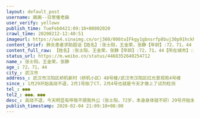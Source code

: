 ```yaml
---
layout: default_post
username: 画画--日常催老曲
user_verify: yellowv
publish_time: TueFeb0421:09:10+08002020
crawl_time: 20200212-12:40:51
imageurl: https://wx4.sinaimg.cn/orj360/006tuIFkgy1gbnsrfp8buj30p91hckhm.jpg,https://wx3.sinaimg.cn/orj360/006tuIFkgy1gbnsrimwlgj30p91hcty0.jpg,https://wx2.sinaimg.cn/orj360/006tuIFkgy1gbnsrkct42j30p91hcqse.jpg,https://wx2.sinaimg.cn/orj360/006tuIFkgy1gbnsrlupd4j30p91hckfu.jpg,https://wx1.sinaimg.cn/orj360/006tuIFkgy1gbnsrmk8xtj30u01rcgoz.jpg,https://wx4.sinaimg.cn/orj360/006tuIFkgy1gbnsrpq3hhj31hc0p9nmp.jpg,https://wx2.sinaimg.cn/orj360/006tuIFkgy1gbnsrrjk3ij30p91hc1gt.jpg,https://wx2.sinaimg.cn/orj360/006tuIFkgy1gbnsrs0q0lj30u0140aci.jpg,https://wx2.sinaimg.cn/orj360/006tuIFkgy1gbnsrsfrsnj30u0140q57.jpg
content_brief: 肺炎患者求助超话【姓名】:张士阳，王金荣，张静【年龄】:72，71，44【所在城市】:武汉市【所在小区、社区】武汉市汉阳区桥机新村（桥机小区）48号楼/武汉市汉阳区红光景观苑4号楼【患病时间】:1月29开始高烧不退，2月1号拍了CT，2月4号也就是今天才做上了试剂检测【联系方式】●●● ...全文
content_full_raw: 【姓名】:张士阳，王金荣，张静【年龄】:72，71，44【所在城市】:武汉市【所在小区、社区】武汉市汉阳区桥机新村（桥机小区）48号楼/武汉市汉阳区红光景观苑4号楼【患病时间】:1月29开始高烧不退，2月1号拍了CT，2月4号也就是今天才做上了试剂检测【联系方式】●●●【其他紧急联系人】●●●，●●●【病情描述】高烧不退，今天明显有呼吸不顺我外公（张士阳，72岁，本身身体就不好）29号开始发烧，一直到今天烧了整整7天，体温一直没法降下来，一开始发烧去社区对口的分级门诊，由于是晚上吃过饭之后，所以社区门诊说人员下班无法查血，第二天去依旧不给检查打针，在我爸的要求下才开了药，烧到了第三天社区才给开证明条子，才去了医院拍了CT检查（2.1），我爸一直有给社区打电话说明情况，可是足足拖到了今天（2.4）才给做了试剂盒检测，在之后呢接着等结果，等三到四天出结果，在等着社区安排安排，每次打电话都让我们等，我也理解医院床位不够，我同样理解一线医护人员的辛苦劳累，可是作为一个孙女我等不了，我等的了我外公等的了吗？今天我爸送我外公去医院打球蛋白的时候明显感觉到我外公呼吸不顺畅了，再等下午真的要出事了，真的等不起了。我们一家，最先开始的是我爸发烧我外婆发烧，但是烧退了，只有我外公发烧烧着一直不退，高烧不退，药物不起作用。由于照顾我外公外婆，一直有密切接触，我爸妈今天去医院做了CT，同样的结果！我舅舅也是！我近两天胸口疼，明天也会去医院做检查，我倒是希望同我爸妈一样，至少一家人可以在一起。通过我妈妈的朋友了解到现在只能靠球蛋白来走一步看一步，可是我爸妈都是普通的工薪阶层，这样的消耗只能勉强承受，用我爸爸的话来说现在钱已经不是我们考虑的事情了，我只想我的家人都好好的。我今年大二，我想着等我大学毕业了找到工作就能够好好的孝敬我外公外婆，不说照顾的很好，但是至少能够经常探望，可是现在我觉得这个是奢望。我外公前两年做了搭桥手术，以求体内供血循环正常，本身身体并不好，中风通风，所以只能靠着多喝热水发汗，年纪大了不能出什么事情，一件小事都是大事，何况是这个样子的病毒。我知道床位非常紧张，所以我只希望我的外公能够有幸等得到一张医院的床位，我也希望床位都能够给有需要的人，老年人优先，重症患者优先。我真的希望能够把我的家人还给我，能够把我的武汉还给我。@老陶在路上@西藏昌都人韩红@长江日报@楚天都市报@武汉市长专线@人民日报@凤凰网谢谢🙏现在2.7外公在打了球蛋白之后退烧了，但是我外公外婆还有我妈妈现在呼吸不顺畅，外公核算检测出来了结果，结果为阴性，可是除去这一检测结果其余症状一模一样，也说了核算检测最后的结果可能为假阴性不是吗，这不能全靠最后结果来看吧，我也希望阴性就是准确无误的，可是现在症状表现告诉我不是啊，我们需要诊治而不是告诉我们在家等待安排，我们在和时间赛跑啊，同时间赛跑的不仅仅只有医护人员科研人员，病人也是啊，希望能够等到床位等到解药出来，祈祷🙏🏻
status_url: https://m.weibo.cn/status/4468352640254712
name_: 张士阳，王金荣，张静
age_: 72，71，44
city_: 武汉市
address_: 武汉市汉阳区桥机新村（桥机小区）48号楼/武汉市汉阳区红光景观苑4号楼
since_: 1月29开始高烧不退，2月1号拍了CT，2月4号也就是今天才做上了试剂检测
tel_: ●●●
tel2_: ●●●，●●●
desc_: 高烧不退，今天明显有呼吸不顺我外公（张士阳，72岁，本身身体就不好）29号开始发烧，一直到今天烧了整整7天，体温一直没法降下来，一开始发烧去社区对口的分级门诊，由于是晚上吃过饭之后，所以社区门诊说人员下班无法查血，第二天去依旧不给检查打针，在我爸的要求下才开了药，烧到了第三天社区才给开证明条子，才去了医院拍了CT检查（2.1），我爸一直有给社区打电话说明情况，可是足足拖到了今天（2.4）才给做了试剂盒检测，在之后呢接着等结果，等三到四天出结果，在等着社区安排安排，每次打电话都让我们等，我也理解医院床位不够，我同样理解一线医护人员的辛苦劳累，可是作为一个孙女我等不了，我等的了我外公等的了吗？今天我爸送我外公去医院打球蛋白的时候明显感觉到我外公呼吸不顺畅了，再等下午真的要出事了，真的等不起了。我们一家，最先开始的是我爸发烧我外婆发烧，但是烧退了，只有我外公发烧烧着一直不退，高烧不退，药物不起作用。由于照顾我外公外婆，一直有密切接触，我爸妈今天去医院做了CT，同样的结果！我舅舅也是！我近两天胸口疼，明天也会去医院做检查，我倒是希望同我爸妈一样，至少一家人可以在一起。通过我妈妈的朋友了解到现在只能靠球蛋白来走一步看一步，可是我爸妈都是普通的工薪阶层，这样的消耗只能勉强承受，用我爸爸的话来说现在钱已经不是我们考虑的事情了，我只想我的家人都好好的。我今年大二，我想着等我大学毕业了找到工作就能够好好的孝敬我外公外婆，不说照顾的很好，但是至少能够经常探望，可是现在我觉得这个是奢望。我外公前两年做了搭桥手术，以求体内供血循环正常，本身身体并不好，中风通风，所以只能靠着多喝热水发汗，年纪大了不能出什么事情，一件小事都是大事，何况是这个样子的病毒。我知道床位非常紧张，所以我只希望我的外公能够有幸等得到一张医院的床位，我也希望床位都能够给有需要的人，老年人优先，重症患者优先。我真的希望能够把我的家人还给我，能够把我的武汉还给我。@老陶在路上@西藏昌都人韩红@长江日报@楚天都市报@武汉市长专线@人民日报@凤凰网谢谢🙏现在2.7外公在打了球蛋白之后退烧了，但是我外公外婆还有我妈妈现在呼吸不顺畅，外公核算检测出来了结果，结果为阴性，可是除去这一检测结果其余症状一模一样，也说了核算检测最后的结果可能为假阴性不是吗，这不能全靠最后结果来看吧，我也希望阴性就是准确无误的，可是现在症状表现告诉我不是啊，我们需要诊治而不是告诉我们在家等待安排，我们在和时间赛跑啊，同时间赛跑的不仅仅只有医护人员科研人员，病人也是啊，希望能够等到床位等到解药出来，祈祷🙏🏻
publish_timestamp: 2020-02-04 21:09:10+08:00
---
```


